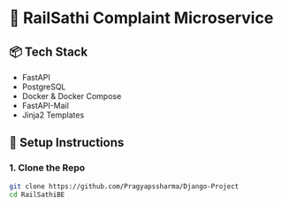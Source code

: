 # 🚆 RailSathi Complaint Microservice

## 📦 Tech Stack
- FastAPI
- PostgreSQL
- Docker & Docker Compose
- FastAPI-Mail
- Jinja2 Templates

## 🚀 Setup Instructions

### 1. Clone the Repo
```bash
git clone https://github.com/Pragyapssharma/Django-Project
cd RailSathiBE